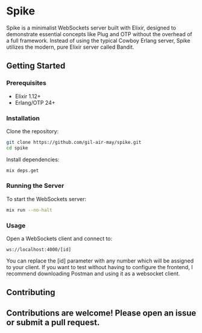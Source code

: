 # Spike

Spike is a minimalist WebSockets server built with Elixir, designed to demonstrate essential concepts like Plug and OTP without the overhead of a full framework. Instead of using the typical Cowboy Erlang server, Spike utilizes the modern, pure Elixir server called Bandit.

## Getting Started

### Prerequisites

- Elixir 1.12+
- Erlang/OTP 24+

### Installation

Clone the repository:

```bash
git clone https://github.com/gil-air-may/spike.git
cd spike
```

Install dependencies:

```bash
mix deps.get
```

### Running the Server

To start the WebSockets server:

```bash
mix run --no-halt
```

### Usage

Open a WebSockets client and connect to:

```
ws://localhost:4000/[id]
```

You can replace the [id] parameter with any number which will be assigned to your client.
If you want to test without having to configure the frontend, I recommend downloading Postman and using it as a websocket client.

## Contributing

Contributions are welcome! Please open an issue or submit a pull request.
---
